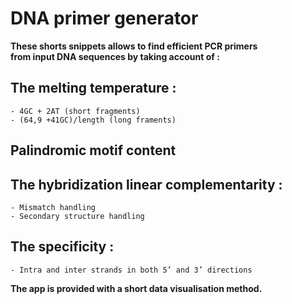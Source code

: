 # DNA primer generator

<b>These shorts snippets allows to find efficient PCR primers<br> from input DNA sequences 
by taking account of : </b>

## The melting temperature : 
	- 4GC + 2AT (short fragments)
	- (64,9 +41GC)/length (long framents)
## Palindromic motif content 
## The hybridization linear complementarity : 
	- Mismatch handling
	- Secondary structure handling
##  The specificity :
	- Intra and inter strands in both 5’ and 3’ directions

<b>The app is provided with a short data visualisation method.</b>
